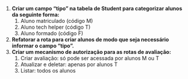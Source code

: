 1. **Criar um campo “tipo” na tabela de Student para categorizar alunos da seguinte forma:**
   1. Aluno matriculado (código M)
   2. Aluno tech helper (código T)
   3. Aluno formado (código F)
2. **Refatorar a rota para criar alunos de modo que seja necessário informar o campo “tipo”.**
3. **Criar um mecanismo de autorização para as rotas de avaliação:**
   1. Criar avaliação: só pode ser acessada por alunos M ou T
   2. Atualizar e deletar: apenas por alunos T
   3. Listar: todos os alunos
